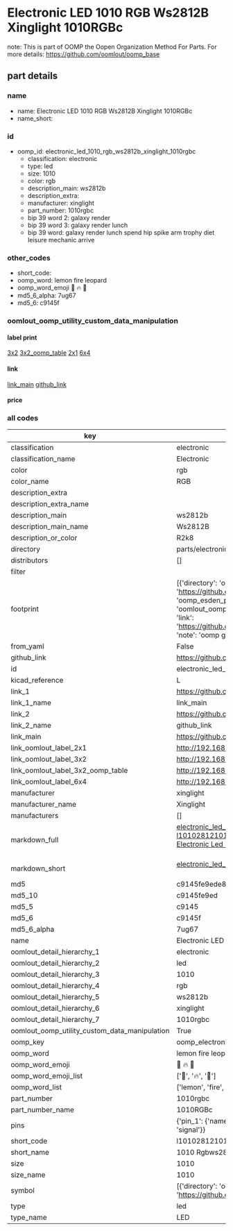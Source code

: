 # Electronic LED 1010 RGB Ws2812B Xinglight 1010RGBc  

note: This is part of OOMP the Oopen Organization Method For Parts. For more details: https://github.com/oomlout/oomp_base

##  part details





### name
* name: Electronic LED 1010 RGB Ws2812B Xinglight 1010RGBc
* name_short: 
### id
* oomp_id: electronic_led_1010_rgb_ws2812b_xinglight_1010rgbc
  * classification: electronic
  * type: led
  * size: 1010
  * color: rgb
  * description_main: ws2812b
  * description_extra: 
  * manufacturer: xinglight
  * part_number: 1010rgbc
  * bip 39 word 2: galaxy render
  * bip 39 word 3: galaxy render lunch
  * bip 39 word: galaxy render lunch spend hip spike arm trophy diet leisure mechanic arrive

### other_codes
* short_code: 
* oomp_word: lemon fire leopard
* oomp_word_emoji :lemon: :fire: :leopard:
* md5_6_alpha: 7ug67
* md5_6: c9145f






### oomlout_oomp_utility_custom_data_manipulation
#### label print
[3x2](http://192.168.1.245:1112/?label=oomp%207ug67)
[3x2_oomp_table](http://192.168.1.107:1112/?label=oomp%207ug67)
[2x1](http://192.168.1.242:1112/?label=oomp%207ug67)
[6x4](http://192.168.1.55:1112/?label=oomp%207ug67)    

#### link

[link_main](https://github.com/oomlout/oomlout_oomp_current_version_messy/tree/main/parts/electronic_led_1010_rgb_ws2812b_xinglight_1010rgbc) [github_link](https://github.com/oomlout/oomlout_oomp_part_src/tree/main/parts/electronic_led_1010_rgb_ws2812b_xinglight_1010rgbc)                             

#### price







### all codes 
| key | value |  
| --- | --- |  
| classification | electronic |  
| classification_name | Electronic |  
| color | rgb |  
| color_name | RGB |  
| description_extra |  |  
| description_extra_name |  |  
| description_main | ws2812b |  
| description_main_name | Ws2812B |  
| description_or_color | R2k8 |  
| directory | parts/electronic_led_1010_rgb_ws2812b_xinglight_1010rgbc |  
| distributors | [] |  
| filter |  |  
| footprint | [{'directory': 'oomlout_oomp_footprint_bot/footprints/esden_pkl_led_led_tri_1010//working/working.kicad_mod', 'index': 0, 'link': 'https://github.com/oomlout/oomlout_oomp_footprint_bot/tree/main/foootprntss/esden_pkl_led_led_tri_1010', 'note': 'source footprint esden_pkl_led_led_tri_1010', 'oomp_key': 'oomp_esden_pkl_led_led_tri_1010'}, {'directory': 'oomlout_oomp_footprint_bot/footprints/oomlout_oomlout_oomp_part_footprints_l101028121010rgbc_electronic_led_1010_rgb_ws2812b_xinglight_1010rgbc//working/working.kicad_mod', 'index': 1, 'link': 'https://github.com/oomlout/oomlout_oomp_footprint_bot/tree/main/foootprntss/oomlout_oomlout_oomp_part_footprints_l101028121010rgbc_electronic_led_1010_rgb_ws2812b_xinglight_1010rgbc', 'note': 'oomp generated footprint', 'oomp_key': 'oomp_oomlout_oomlout_oomp_part_footprints_l101028121010rgbc_electronic_led_1010_rgb_ws2812b_xinglight_1010rgbc'}] |  
| from_yaml | False |  
| github_link | https://github.com/oomlout/oomlout_oomp_part_src/tree/main/parts/electronic_led_1010_rgb_ws2812b_xinglight_1010rgbc |  
| id | electronic_led_1010_rgb_ws2812b_xinglight_1010rgbc |  
| kicad_reference | L |  
| link_1 | https://github.com/oomlout/oomlout_oomp_current_version_messy/tree/main/parts/electronic_led_1010_rgb_ws2812b_xinglight_1010rgbc |  
| link_1_name | link_main |  
| link_2 | https://github.com/oomlout/oomlout_oomp_part_src/tree/main/parts/electronic_led_1010_rgb_ws2812b_xinglight_1010rgbc |  
| link_2_name | github_link |  
| link_main | https://github.com/oomlout/oomlout_oomp_current_version_messy/tree/main/parts/electronic_led_1010_rgb_ws2812b_xinglight_1010rgbc |  
| link_oomlout_label_2x1 | http://192.168.1.242:1112/?label=oomp%207ug67 |  
| link_oomlout_label_3x2 | http://192.168.1.245:1112/?label=oomp%207ug67 |  
| link_oomlout_label_3x2_oomp_table | http://192.168.1.107:1112/?label=oomp%207ug67 |  
| link_oomlout_label_6x4 | http://192.168.1.55:1112/?label=oomp%207ug67 |  
| manufacturer | xinglight |  
| manufacturer_name | Xinglight |  
| manufacturers | [] |  
| markdown_full | [electronic_led_1010_rgb_ws2812b_xinglight_1010rgbc](https://github.com/oomlout/oomlout_oomp_current_version_messy/tree/main/parts/electronic_led_1010_rgb_ws2812b_xinglight_1010rgbc)<br>[l101028121010rgbc](https://github.com/oomlout/oomlout_oomp_current_version_messy/tree/main/parts/electronic_led_1010_rgb_ws2812b_xinglight_1010rgbc)<br>[Electronic Led 1010 Rgb Ws2812B Xinglight 1010Rgbc](https://github.com/oomlout/oomlout_oomp_current_version_messy/tree/main/parts/electronic_led_1010_rgb_ws2812b_xinglight_1010rgbc)<br><br> |  
| markdown_short | [electronic_led_1010_rgb_ws2812b_xinglight_1010rgbc](https://github.com/oomlout/oomlout_oomp_current_version_messy/tree/main/parts/electronic_led_1010_rgb_ws2812b_xinglight_1010rgbc)<br><br> |  
| md5 | c9145fe9ede8e1774735fd150a6d82f7 |  
| md5_10 | c9145fe9ed |  
| md5_5 | c9145 |  
| md5_6 | c9145f |  
| md5_6_alpha | 7ug67 |  
| name | Electronic LED 1010 RGB Ws2812B Xinglight 1010RGBc |  
| oomlout_detail_hierarchy_1 | electronic |  
| oomlout_detail_hierarchy_2 | led |  
| oomlout_detail_hierarchy_3 | 1010 |  
| oomlout_detail_hierarchy_4 | rgb |  
| oomlout_detail_hierarchy_5 | ws2812b |  
| oomlout_detail_hierarchy_6 | xinglight |  
| oomlout_detail_hierarchy_7 | 1010rgbc |  
| oomlout_oomp_utility_custom_data_manipulation | True |  
| oomp_key | oomp_electronic_led_1010_rgb_ws2812b_xinglight_1010rgbc |  
| oomp_word | lemon fire leopard |  
| oomp_word_emoji | :lemon: :fire: :leopard: |  
| oomp_word_emoji_list | [':lemon:', ':fire:', ':leopard:'] |  
| oomp_word_list | ['lemon', 'fire', 'leopard'] |  
| part_number | 1010rgbc |  
| part_number_name | 1010RGBc |  
| pins | {'pin_1': {'name': 'do', 'number': '1', 'type': 'signal'}, 'pin_2': {'name': 'vdd', 'number': '2', 'type': 'power'}, 'pin_3': {'name': 'gnd', 'number': '3', 'type': 'power'}, 'pin_4': {'name': 'sdi', 'number': '4', 'type': 'signal'}} |  
| short_code | l101028121010rgbc |  
| short_name | 1010 Rgbws2812B Led |  
| size | 1010 |  
| size_name | 1010 |  
| symbol | [{'directory': 'oomlout_oomp_symbol_bot/symbols/kicad_led_ws2812b//working/working.kicad_sym', 'index': 0, 'link': 'https://github.com/oomlout/oomlout_oomp_symbol_bot/tree/main/symbols/kicad_led_ws2812b', 'oomp_key': 'oomp_kicad_led_ws2812b'}] |  
| type | led |  
| type_name | LED |  
